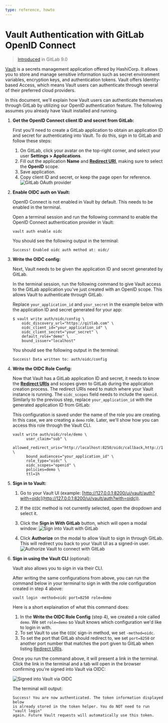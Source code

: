 ```yaml
---
type: reference, howto
---
```


# Vault Authentication with GitLab OpenID Connect

> [Introduced](https://gitlab.com/gitlab-org/gitlab-foss/issues/22323) in GitLab 9.0

[Vault](https://www.vaultproject.io/) is a secrets management application offered by HashiCorp.
It allows you to store and manage sensitive information such as secret environment variables, encryption keys, and authentication tokens.
Vault offers Identity-based Access, which means Vault users can authenticate through several of their preferred cloud providers.

In this document, we'll explain how Vault users can authenticate themselves through GitLab by utilizing our OpenID authentication feature.
The following assumes you already have Vault installed and running.

1. **Get the OpenID Connect client ID and secret from GitLab:**

    First you'll need to create a GitLab application to obtain an application ID and secret for authenticating into Vault. To do this, sign in to GitLab and follow these steps:

    1. On GitLab, click your avatar on the top-right corner, and select your user **Settings > Applications**.
    1. Fill out the application **Name** and [**Redirect URI**](https://www.vaultproject.io/docs/auth/jwt.html#redirect-uris),
       making sure to select the **OpenID** scope.
    1. Save application.
    1. Copy client ID and secret, or keep the page open for reference.
    ![GitLab OAuth provider](img/gitlab_oauth_vault_v12_6.png)

1. **Enable OIDC auth on Vault:**

    OpenID Connect is not enabled in Vault by default. This needs to be enabled in the terminal.

    Open a terminal session and run the following command to enable the OpenID Connect authentication provider in Vault:

    ```shell
    vault auth enable oidc
    ```

    You should see the following output in the terminal:

    ```plaintext
    Success! Enabled oidc auth method at: oidc/
    ```

1. **Write the OIDC config:**

    Next, Vault needs to be given the application ID and secret generated by GitLab.

    In the terminal session, run the following command to give Vault access to the GitLab application you've just created with an OpenID scope. This allows Vault to authenticate through GitLab.

    Replace `your_application_id` and `your_secret` in the example below with the application ID and secret generated for your app:

    ```shell
    $ vault write auth/oidc/config \
        oidc_discovery_url="https://gitlab.com" \
        oidc_client_id="your_application_id" \
        oidc_client_secret="your_secret" \
        default_role="demo" \
        bound_issuer="localhost"
    ```

    You should see the following output in the terminal:

    ```shell
    Success! Data written to: auth/oidc/config
    ```

1. **Write the OIDC Role Config:**

    Now that Vault has a GitLab application ID and secret, it needs to know the [**Redirect URIs**](https://www.vaultproject.io/docs/auth/jwt.html#redirect-uris) and scopes given to GitLab during the application creation process. The redirect URIs need to match where your Vault instance is running. The `oidc_scopes` field needs to include the `openid`. Similarly to the previous step, replace `your_application_id` with the generated application ID from GitLab:

    This configuration is saved under the name of the role you are creating. In this case, we are creating a `demo` role. Later, we'll show how you can access this role through the Vault CLI.

    ```shell
    vault write auth/oidc/role/demo \
          user_claim="sub" \
          allowed_redirect_uris="http://localhost:8250/oidc/callback,http://127.0.0.1:8200/ui/vault/auth/oidc/oidc/callback" \
          bound_audiences="your_application_id" \
          role_type="oidc" \
          oidc_scopes="openid" \
          policies=demo \
          ttl=1h
    ```

1. **Sign in to Vault:**

    1. Go to your Vault UI (example: [http://127.0.0.1:8200/ui/vault/auth?with=oidc](http://127.0.0.1:8200/ui/vault/auth?with=oidc)).
    1. If the `OIDC` method is not currently selected, open the dropdown and select it.
    1. Click the **Sign in With GitLab** button, which will open a modal window:
    ![Sign into Vault with GitLab](img/sign_into_vault_with_gitlab_v12_6.png)

    1. Click **Authorize** on the modal to allow Vault to sign in through GitLab. This will redirect you back to your Vault UI as a signed-in user.
    ![Authorize Vault to connect with GitLab](img/authorize_vault_with_gitlab_v12_6.png)

1. **Sign in using the Vault CLI** (optional):

    Vault also allows you to sign in via their CLI.

    After writing the same configurations from above, you can run the command below in your terminal to sign in with the role configuration created in step 4 above:

    ```shell
    vault login -method=oidc port=8250 role=demo
    ```

    Here is a short explaination of what this command does:

    1. In the **Write the OIDC Role Config** (step 4), we created a role called `demo`. We set `role=demo` so Vault knows which configuration we'd like to login in with.
    1. To set Vault to use the `OIDC` sign-in method, we set `-method=oidc`.
    1. To set the port that GitLab should redirect to, we set `port=8250` or another port number that matches the port given to GitLab when listing [Redirect URIs](https://www.vaultproject.io/docs/auth/jwt.html#redirect-uris).

    Once you run the command above, it will present a link in the terminal.
    Click the link in the terminal and a tab will open in the browser confirming you're signed into Vault via OIDC:

    ![Signed into Vault via OIDC](img/signed_into_vault_via_oidc_v12_6.png)

    The terminal will output:

    ```plaintext
    Success! You are now authenticated. The token information displayed below
    is already stored in the token helper. You do NOT need to run "vault login"
    again. Future Vault requests will automatically use this token.
    ```
